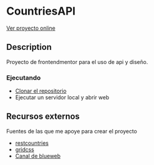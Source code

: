 # CountriesAPI

[Ver proyecto online](https://practical-yonath-c56278.netlify.app/)

## Description

Proyecto de frontendmentor para el uso de api y diseño.

### Ejecutando

* [Clonar el repositorio](https://github.com/SpokeLopez/theaudiodb-api.git)
* Ejecutar un servidor local y abrir web

## Recursos externos

Fuentes de las que me apoye para crear el proyecto
* [restcountries](https://restcountries.com/)
* [gridcss](https://css-tricks.com/snippets/css/complete-guide-grid/)
* [Canal de blueweb](https://www.youtube.com/watch?v=TLKQacsLroo)
